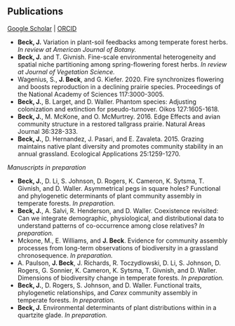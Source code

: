 ## Publications

[Google Scholar](https://scholar.google.com/citations?user=IC3onsQAAAAJ&hl=en&oi=ao)  \|  [ORCID](https://orcid.org/0000-0001-9515-5440)

* **Beck, J.** Variation in plant-soil feedbacks among temperate forest herbs. *In review at American Journal of Botany.*
* **Beck, J.** and T. Givnish. Fine-scale environmental heterogeneity and spatial niche partitioning among spring-flowering forest herbs. *In review at Journal of Vegetation Science.*
* Wagenius, S., **J. Beck**, and G. Kiefer. 2020. Fire synchronizes flowering and boosts reproduction in a declining prairie species. Proceedings of the National Academy of Sciences 117:3000-3005.
* **Beck, J.**, B. Larget, and D. Waller. Phantom species: Adjusting colonization and extinction for pseudo-turnover. Oikos 127:1605-1618.
* **Beck, J.**, M. McKone, and O. McMurtrey. 2016. Edge Effects and avian community structure in a restored tallgrass prairie. Natural Areas Journal 36:328-333.
* **Beck, J.**, D. Hernandez, J. Pasari, and E. Zavaleta. 2015. Grazing maintains native plant diversity and promotes community stability in an annual grassland. Ecological Applications 25:1259-1270.

*Manuscripts in preparation*

* **Beck, J.**, D. Li, S. Johnson, D. Rogers, K. Cameron, K. Sytsma, T. Givnish, and D. Waller. Asymmetrical pegs in square holes? Functional and phylogenetic determinants of plant community assembly in temperate forests. *In preparation.*
* **Beck, J.**, A. Salvi, R. Henderson, and D. Waller. Coexistence revisited: Can we integrate demographic, physiological, and 
		distributional data to understand patterns of co-occurrence among close relatives? *In preparation.*
* Mckone, M., E. Williams, and **J. Beck**. Evidence for community assembly processes from long-term
observations of biodiversity in a grassland chronosequence. *In preparation.*
* A. Paulson, **J. Beck**, J. Richards, R. Toczydlowski, D. Li, S. Johnson, D. Rogers, G. Sonnier, K. Cameron, K. Sytsma, T. Givnish, and D. Waller. Dimensions of biodiversity change in temperate forests. *In preparation.*
* **Beck, J.**, D. Rogers, S. Johnson, and D. Waller. Functional traits, phylogenetic relationships, and *Carex* community assembly in temperate forests. *In preparation.*
* **Beck, J.** Environmental determinants of plant distributions within in a quartzite glade. *In preparation.*

